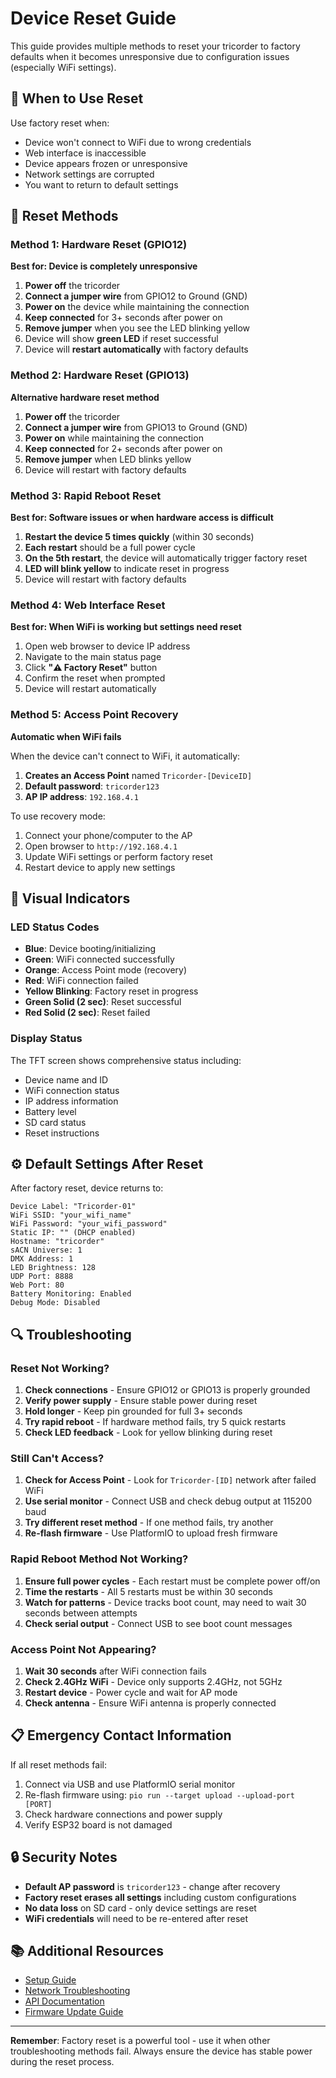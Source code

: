 # Device Reset Guide

This guide provides multiple methods to reset your tricorder to factory defaults when it becomes unresponsive due to configuration issues (especially WiFi settings).

## 🚨 When to Use Reset

Use factory reset when:
- Device won't connect to WiFi due to wrong credentials
- Web interface is inaccessible
- Device appears frozen or unresponsive
- Network settings are corrupted
- You want to return to default settings

## 🔧 Reset Methods

### Method 1: Hardware Reset (GPIO12)
**Best for: Device is completely unresponsive**

1. **Power off** the tricorder
2. **Connect a jumper wire** from GPIO12 to Ground (GND)
3. **Power on** the device while maintaining the connection
4. **Keep connected** for 3+ seconds after power on
5. **Remove jumper** when you see the LED blinking yellow
6. Device will show **green LED** if reset successful
7. Device will **restart automatically** with factory defaults

### Method 2: Hardware Reset (GPIO13)
**Alternative hardware reset method**

1. **Power off** the tricorder
2. **Connect a jumper wire** from GPIO13 to Ground (GND)
3. **Power on** while maintaining the connection
4. **Keep connected** for 2+ seconds after power on
5. **Remove jumper** when LED blinks yellow
6. Device will restart with factory defaults

### Method 3: Rapid Reboot Reset
**Best for: Software issues or when hardware access is difficult**

1. **Restart the device 5 times quickly** (within 30 seconds)
2. **Each restart** should be a full power cycle
3. **On the 5th restart**, the device will automatically trigger factory reset
4. **LED will blink yellow** to indicate reset in progress
5. Device will restart with factory defaults

### Method 4: Web Interface Reset
**Best for: When WiFi is working but settings need reset**

1. Open web browser to device IP address
2. Navigate to the main status page
3. Click **"⚠️ Factory Reset"** button
4. Confirm the reset when prompted
5. Device will restart automatically

### Method 5: Access Point Recovery
**Automatic when WiFi fails**

When the device can't connect to WiFi, it automatically:
1. **Creates an Access Point** named `Tricorder-[DeviceID]`
2. **Default password**: `tricorder123`
3. **AP IP address**: `192.168.4.1`

To use recovery mode:
1. Connect your phone/computer to the AP
2. Open browser to `http://192.168.4.1`
3. Update WiFi settings or perform factory reset
4. Restart device to apply new settings

## 📱 Visual Indicators

### LED Status Codes
- **Blue**: Device booting/initializing
- **Green**: WiFi connected successfully
- **Orange**: Access Point mode (recovery)
- **Red**: WiFi connection failed
- **Yellow Blinking**: Factory reset in progress
- **Green Solid (2 sec)**: Reset successful
- **Red Solid (2 sec)**: Reset failed

### Display Status
The TFT screen shows comprehensive status including:
- Device name and ID
- WiFi connection status
- IP address information
- Battery level
- SD card status
- Reset instructions

## ⚙️ Default Settings After Reset

After factory reset, device returns to:

```
Device Label: "Tricorder-01"
WiFi SSID: "your_wifi_name"
WiFi Password: "your_wifi_password"
Static IP: "" (DHCP enabled)
Hostname: "tricorder"
sACN Universe: 1
DMX Address: 1
LED Brightness: 128
UDP Port: 8888
Web Port: 80
Battery Monitoring: Enabled
Debug Mode: Disabled
```

## 🔍 Troubleshooting

### Reset Not Working?
1. **Check connections** - Ensure GPIO12 or GPIO13 is properly grounded
2. **Verify power supply** - Ensure stable power during reset
3. **Hold longer** - Keep pin grounded for full 3+ seconds
4. **Try rapid reboot** - If hardware method fails, try 5 quick restarts
5. **Check LED feedback** - Look for yellow blinking during reset

### Still Can't Access?
1. **Check for Access Point** - Look for `Tricorder-[ID]` network after failed WiFi
2. **Use serial monitor** - Connect USB and check debug output at 115200 baud
3. **Try different reset method** - If one method fails, try another
4. **Re-flash firmware** - Use PlatformIO to upload fresh firmware

### Rapid Reboot Method Not Working?
1. **Ensure full power cycles** - Each restart must be complete power off/on
2. **Time the restarts** - All 5 restarts must be within 30 seconds
3. **Watch for patterns** - Device tracks boot count, may need to wait 30 seconds between attempts
4. **Check serial output** - Connect USB to see boot count messages

### Access Point Not Appearing?
1. **Wait 30 seconds** after WiFi connection fails
2. **Check 2.4GHz WiFi** - Device only supports 2.4GHz, not 5GHz
3. **Restart device** - Power cycle and wait for AP mode
4. **Check antenna** - Ensure WiFi antenna is properly connected

## 📋 Emergency Contact Information

If all reset methods fail:
1. Connect via USB and use PlatformIO serial monitor
2. Re-flash firmware using: `pio run --target upload --upload-port [PORT]`
3. Check hardware connections and power supply
4. Verify ESP32 board is not damaged

## 🔒 Security Notes

- **Default AP password** is `tricorder123` - change after recovery
- **Factory reset erases all settings** including custom configurations
- **No data loss** on SD card - only device settings are reset
- **WiFi credentials** will need to be re-entered after reset

## 📚 Additional Resources

- [Setup Guide](docs/setup-guide.md)
- [Network Troubleshooting](firmware/NETWORK_TROUBLESHOOTING.md)
- [API Documentation](docs/api-documentation.md)
- [Firmware Update Guide](FIRMWARE_UPDATE_GUIDE.md)

---

**Remember**: Factory reset is a powerful tool - use it when other troubleshooting methods fail. Always ensure the device has stable power during the reset process.
